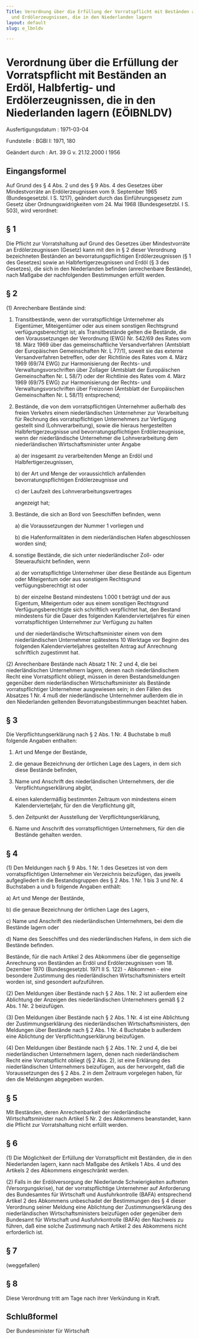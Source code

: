 ```yaml
---
Title: Verordnung über die Erfüllung der Vorratspflicht mit Beständen an Erdöl, Halbfertig-
  und Erdölerzeugnissen, die in den Niederlanden lagern
layout: default
slug: e_lbnldv

---
```


# Verordnung über die Erfüllung der Vorratspflicht mit Beständen an Erdöl, Halbfertig- und Erdölerzeugnissen, die in den Niederlanden lagern (EÖlBNLDV)

Ausfertigungsdatum
:   1971-03-04

Fundstelle
:   BGBl I: 1971, 180

Geändert durch
:   Art. 39 G v. 21.12.2000 I 1956


## Eingangsformel

Auf Grund des § 4 Abs. 2 und des § 9 Abs. 4 des Gesetzes über
Mindestvorräte an Erdölerzeugnissen vom 9. September 1965
(Bundesgesetzbl. I S. 1217), geändert durch das Einführungsgesetz zum
Gesetz über Ordnungswidrigkeiten vom 24. Mai 1968 (Bundesgesetzbl. I
S. 503), wird verordnet:


## § 1

Die Pflicht zur Vorratshaltung auf Grund des
Gesetzes über Mindestvorräte an Erdölerzeugnissen (Gesetz)
kann mit den in § 2 dieser Verordnung bezeichneten Beständen an
bevorratungspflichtigen Erdölerzeugnissen
(§ 1 des Gesetzes)              sowie an Halbfertigerzeugnissen und
Erdöl
(§ 3 des Gesetzes),              die sich in den Niederlanden befinden
(anrechenbare Bestände), nach Maßgabe der nachfolgenden Bestimmungen
erfüllt werden.


## § 2

(1) Anrechenbare Bestände sind:

1.  Transitbestände, wenn der vorratspflichtige Unternehmer als
    Eigentümer, Miteigentümer oder aus einem sonstigen Rechtsgrund
    verfügungsberechtigt ist; als Transitbestände gelten die Bestände, die
    den Voraussetzungen der Verordnung (EWG) Nr. 542/69 des Rates vom 18.
    März 1969 über das gemeinschaftliche Versandverfahren (Amtsblatt der
    Europäischen Gemeinschaften Nr. L 77/1), soweit sie das externe
    Versandverfahren betreffen, oder der Richtlinie des Rates vom 4. März
    1969 (69/74 EWG) zur Harmonisierung der Rechts- und
    Verwaltungsvorschriften über Zollager (Amtsblatt der Europäischen
    Gemeinschaften Nr. L 58/7) oder der Richtlinie des Rates vom 4. März
    1969 (69/75 EWG) zur Harmonisierung der Rechts- und
    Verwaltungsvorschriften über Freizonen (Amtsblatt der Europäischen
    Gemeinschaften Nr. L 58/11) entsprechend;


2.  Bestände, die von dem vorratspflichtigen Unternehmer außerhalb des
    freien Verkehrs einem niederländischen Unternehmer zur Verarbeitung
    für Rechnung des vorratspflichtigen Unternehmers zur Verfügung
    gestellt sind (Lohnverarbeitung), sowie die hieraus hergestellten
    Halbfertigerzeugnisse und bevorratungspflichtigen Erdölerzeugnisse,
    wenn der niederländische Unternehmer die Lohnverarbeitung dem
    niederländischen Wirtschaftsminister unter Angabe

    a)  der insgesamt zu verarbeitenden Menge an Erdöl und
        Halbfertigerzeugnissen,


    b)  der Art und Menge der voraussichtlich anfallenden
        bevorratungspflichtigen Erdölerzeugnisse und


    c)  der Laufzeit des Lohnverarbeitungsvertrages




    angezeigt hat;


3.  Bestände, die sich an Bord von Seeschiffen befinden, wenn

    a)  die Voraussetzungen der Nummer 1 vorliegen und


    b)  die Hafenformalitäten in dem niederländischen Hafen abgeschlossen
        worden sind;





4.  sonstige Bestände, die sich unter niederländischer Zoll- oder
    Steueraufsicht befinden, wenn

    a)  der vorratspflichtige Unternehmer über diese Bestände aus Eigentum
        oder Miteigentum oder aus sonstigem Rechtsgrund verfügungsberechtigt
        ist oder


    b)  der einzelne Bestand mindestens 1.000 t beträgt und der aus Eigentum,
        Miteigentum oder aus einem sonstigen Rechtsgrund Verfügungsberechtigte
        sich schriftlich verpflichtet hat, den Bestand mindestens für die
        Dauer des folgenden Kalendervierteljahres für einen vorratspflichtigen
        Unternehmer zur Verfügung zu halten




    und der niederländische Wirtschaftsminister einem von dem
    niederländischen Unternehmer spätestens 10 Werktage vor Beginn des
    folgenden Kalendervierteljahres gestellten Antrag auf Anrechnung
    schriftlich zugestimmt hat.




(2) Anrechenbare Bestände nach Absatz 1 Nr. 2 und 4, die bei
niederländischen Unternehmern lagern, denen nach niederländischem
Recht eine Vorratspflicht obliegt, müssen in deren Bestandsmeldungen
gegenüber dem niederländischen Wirtschaftsminister als Bestände
vorratspflichtiger Unternehmer ausgewiesen sein; in den Fällen des
Absatzes 1 Nr. 4 muß der niederländische Unternehmer außerdem die in
den Niederlanden geltenden Bevorratungsbestimmungen beachtet haben.


## § 3

Die Verpflichtungserklärung nach § 2 Abs. 1 Nr. 4 Buchstabe b muß
folgende Angaben enthalten:

1.  Art und Menge der Bestände,


2.  die genaue Bezeichnung der örtlichen Lage des Lagers, in dem sich
    diese Bestände befinden,


3.  Name und Anschrift des niederländischen Unternehmers, der die
    Verpflichtungserklärung abgibt,


4.  einen kalendermäßig bestimmten Zeitraum von mindestens einem
    Kalendervierteljahr, für den die Verpflichtung gilt,


5.  den Zeitpunkt der Ausstellung der Verpflichtungserklärung,


6.  Name und Anschrift des vorratspflichtigen Unternehmers, für den die
    Bestände gehalten werden.





## § 4

(1) Den Meldungen nach
§ 9 Abs. 1 Nr. 1 des Gesetzes              ist von dem
vorratspflichtigen Unternehmer ein Verzeichnis beizufügen, das jeweils
aufgegliedert in die Bestandsgruppen des § 2 Abs. 1 Nr. 1 bis 3 und
Nr. 4 Buchstaben a und b folgende Angaben enthält:

a)  Art und Menge der Bestände,


b)  die genaue Bezeichnung der örtlichen Lage des Lagers,


c)  Name und Anschrift des niederländischen Unternehmers, bei dem die
    Bestände lagern oder


d)  Name des Seeschiffes und des niederländischen Hafens, in dem sich die
    Bestände befinden.



Bestände, für die nach Artikel 2 des Abkommens über die gegenseitige
Anrechnung von Beständen an Erdöl und Erdölerzeugnissen vom 18.
Dezember 1970 (Bundesgesetzbl. 1971 II S. 122) - Abkommen - eine
besondere Zustimmung des niederländischen Wirtschaftsministers erteilt
worden ist, sind gesondert aufzuführen.

(2) Den Meldungen über Bestände nach § 2 Abs. 1 Nr. 2 ist außerdem
eine Ablichtung der Anzeigen des niederländischen Unternehmers gemäß §
2 Abs. 1 Nr. 2 beizufügen.

(3) Den Meldungen über Bestände nach § 2 Abs. 1 Nr. 4 ist eine
Ablichtung der Zustimmungserklärung des niederländischen
Wirtschaftsministers, den Meldungen über Bestände nach § 2 Abs. 1 Nr.
4 Buchstabe b außerdem eine Ablichtung der Verpflichtungserklärung
beizufügen.

(4) Den Meldungen über Bestände nach § 2 Abs. 1 Nr. 2 und 4, die bei
niederländischen Unternehmern lagern, denen nach niederländischem
Recht eine Vorratspflicht obliegt (§ 2 Abs. 2), ist eine Erklärung des
niederländischen Unternehmers beizufügen, aus der hervorgeht, daß die
Voraussetzungen des § 2 Abs. 2 in dem Zeitraum vorgelegen haben, für
den die Meldungen abgegeben wurden.


## § 5

Mit Beständen, deren Anrechenbarkeit der niederländische
Wirtschaftsminister nach Artikel 5 Nr. 2 des Abkommens beanstandet,
kann die Pflicht zur Vorratshaltung nicht erfüllt werden.


## § 6

(1) Die Möglichkeit der Erfüllung der Vorratspflicht mit Beständen,
die in den Niederlanden lagern, kann nach Maßgabe des Artikels 1 Abs.
4 und des Artikels 2 des Abkommens eingeschränkt werden.

(2) Falls in der Erdölversorgung der Niederlande Schwierigkeiten
auftreten (Versorgungskrise), hat der vorratspflichtige Unternehmer
auf Anforderung des Bundesamtes für Wirtschaft und Ausfuhrkontrolle
(BAFA) entsprechend Artikel 2 des Abkommens unbeschadet der
Bestimmungen des § 4 dieser Verordnung seiner Meldung eine Ablichtung
der Zustimmungserklärung des niederländischen Wirtschaftsministers
beizufügen oder gegenüber dem Bundesamt für Wirtschaft und
Ausfuhrkontrolle (BAFA) den Nachweis zu führen, daß eine solche
Zustimmung nach Artikel 2 des Abkommens nicht erforderlich ist.


## § 7

(weggefallen)


## § 8

Diese Verordnung tritt am Tage nach ihrer Verkündung in Kraft.


## Schlußformel

Der Bundesminister für Wirtschaft

